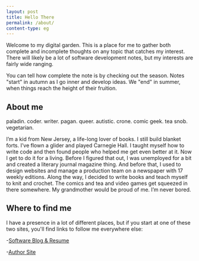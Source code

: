 ```yaml
---
layout: post
title: Hello There
permalink: /about/
content-type: eg
---
```


Welcome to my digital garden. This is a place for me to gather both complete and incomplete thoughts on any topic that catches my interest. There will likely be a lot of software development notes, but my interests are fairly wide ranging.

You can tell how complete the note is by checking out the season. Notes "start" in autumn as I go inner and develop ideas. We "end" in summer, when things reach the height of their fruition.

## About me

paladin. coder. writer. pagan. queer. autistic. crone. comic geek. tea snob. vegetarian.

I’m a kid from New Jersey, a life-long lover of books. I still build blanket forts. I’ve flown a glider and played Carnegie Hall. I taught myself how to write code and then found people who helped me get even better at it. Now I get to do it for a living. Before I figured that out, I was unemployed for a bit and created a literary journal magazine thing. And before that, I used to design websites and manage a production team on a newspaper with 17 weekly editions. Along the way, I decided to write books and teach myself to knit and crochet. The comics and tea and video games get squeezed in there somewhere. My grandmother would be proud of me. I’m never bored.

## Where to find me

I have a presence in a lot of different places, but if you start at one of these two sites, you'll find links to follow me everywhere else:

-[Software Blog &amp; Resume](http://aquantityofstuff.com)

-[Author Site](http://jenniferlynparsons.com)